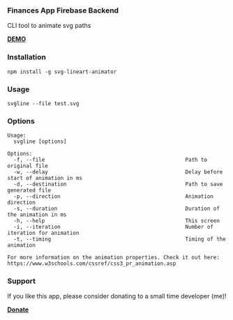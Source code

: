 ### Finances App Firebase Backend
CLI tool to animate svg paths

**[DEMO](https://nckdev.agency/lab/svg-lineart-animator/en)**

### Installation
`npm install -g svg-lineart-animator`

### Usage
`svgline --file test.svg`

### Options
```
Usage:
  svgline [options]

Options:
  -f, --file                                             Path to original file
  -w, --delay                                            Delay before start of animation in ms
  -d, --destination                                      Path to save generated file
  -p, --direction                                        Animation direction
  -s, --duration                                         Duration of the animation in ms
  -h, --help                                             This screen
  -i, --iteration                                        Number of iteration for animation
  -t, --timing                                           Timing of the animation

For more information on the animation properties. Check it out here: https://www.w3schools.com/cssref/css3_pr_animation.asp
```
### Support
If you like this app, please consider donating to a small time developer (me)!

**[Donate](https://www.paypal.com/cgi-bin/webscr?cmd=_s-xclick&hosted_button_id=QX3XJ942LDLMQ&source=url)**
